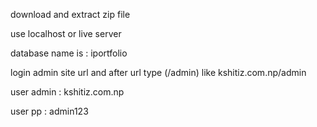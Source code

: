 download and extract zip file 

use localhost or live server 

database name is : iportfolio

login admin site url and after url type (/admin) like kshitiz.com.np/admin 

user admin : kshitiz.com.np

user pp : admin123
